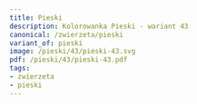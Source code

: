 ```yaml
---
title: Pieski
description: Kolorowanka Pieski - wariant 43
canonical: /zwierzeta/pieski
variant_of: pieski
image: /pieski/43/pieski-43.svg
pdf: /pieski/43/pieski-43.pdf
tags:
- zwierzeta
- pieski
---
```

